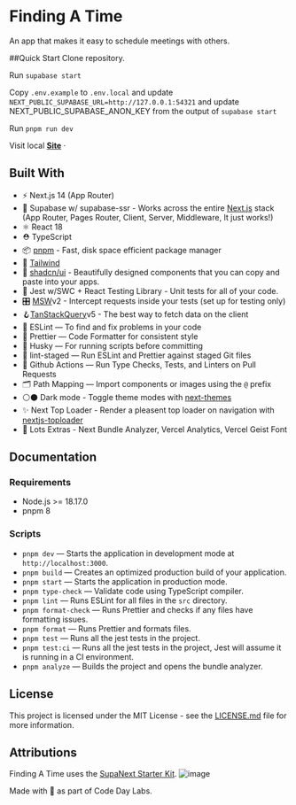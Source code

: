# Finding A Time

An app that makes it easy to schedule meetings with others.

##Quick Start
Clone repository.

Run `supabase start`

Copy `.env.example` to `.env.local` and update `NEXT_PUBLIC_SUPABASE_URL=http://127.0.0.1:54321` and update NEXT_PUBLIC_SUPABASE_ANON_KEY from the output of `supabase start`

Run `pnpm run dev`

Visit local <a href="http://localhost:3000"><strong>Site</strong></a> ·


## Built With
- ⚡️ Next.js 14 (App Router)
- 💚 Supabase w/ supabase-ssr - Works across the entire [Next.js](https://nextjs.org) stack (App Router, Pages Router, Client, Server, Middleware, It just works!)
- ⚛️ React 18
- ⛑ TypeScript
- 📦 [pnpm](https://pnpm.io/) - Fast, disk space efficient package manager
- 🎨 [Tailwind](https://tailwindcss.com/)
- 🔌 [shadcn/ui](https://ui.shadcn.com/) - Beautifully designed components that you can copy and paste into your apps.
- 🧪 Jest w/SWC + React Testing Library - Unit tests for all of your code.
- 🎛️ [MSW](https://mswjs.io/)v2 - Intercept requests inside your tests (set up for testing only)
- 🪝[TanStackQuery](https://tanstack.com/query/v5)v5 - The best way to fetch data on the client
- 📏 ESLint — To find and fix problems in your code
- 💖 Prettier — Code Formatter for consistent style
- 🐶 Husky — For running scripts before committing
- 🚫 lint-staged — Run ESLint and Prettier against staged Git files
- 👷 Github Actions — Run Type Checks, Tests, and Linters on Pull Requests
- 🗂 Path Mapping — Import components or images using the `@` prefix
- ⚪⚫ Dark mode - Toggle theme modes with [next-themes](https://github.com/pacocoursey/next-themes)
- ✨ Next Top Loader - Render a pleasent top loader on navigation with [nextjs-toploader](https://github.com/TheSGJ/nextjs-toploader)
- 🔋 Lots Extras - Next Bundle Analyzer, Vercel Analytics, Vercel Geist Font

## Documentation

### Requirements

- Node.js >= 18.17.0
- pnpm 8

### Scripts

- `pnpm dev` — Starts the application in development mode at `http://localhost:3000`.
- `pnpm build` — Creates an optimized production build of your application.
- `pnpm start` — Starts the application in production mode.
- `pnpm type-check` — Validate code using TypeScript compiler.
- `pnpm lint` — Runs ESLint for all files in the `src` directory.
- `pnpm format-check` — Runs Prettier and checks if any files have formatting issues.
- `pnpm format` — Runs Prettier and formats files.
- `pnpm test` — Runs all the jest tests in the project.
- `pnpm test:ci` — Runs all the jest tests in the project, Jest will assume it is running in a CI environment.
- `pnpm analyze` — Builds the project and opens the bundle analyzer.

## License

This project is licensed under the MIT License - see the [LICENSE.md](LICENSE.md) file for more information.


## Attributions

Finding A Time uses the [SupaNext Starter Kit](https://github.com/michaeltroya/supa-next-starter).
![image](https://github.com/michaeltroya/supa-next-starter/assets/38507347/2ea40874-98de-49ec-ab6a-74c816e6ca22)


Made with 💖 as part of Code Day Labs.